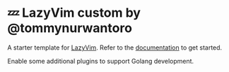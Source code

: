 # 💤 LazyVim custom by @tommynurwantoro

A starter template for [LazyVim](https://github.com/LazyVim/LazyVim).
Refer to the [documentation](https://lazyvim.github.io/installation) to get started.

Enable some additional plugins to support Golang development.

